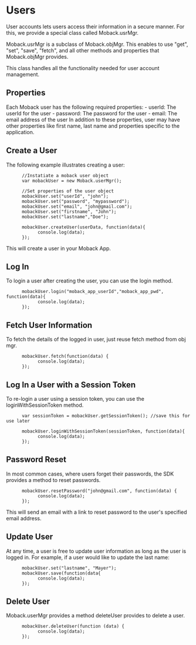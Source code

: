 Users
=====
User accounts lets users access their information in a secure manner. For this, we provide a special
class called Moback.usrMgr.

Moback.usrMgr is a subclass of Moback.objMgr. This enables to use "get", "set", "save", "fetch", and 
all other methods and properties that Moback.objMgr provides.

This class handles all the functionality needed for user account management.

Properties
----------

Each Moback user has the following required properties:
    - userId: The userId for the user
    - password: The password for the user
    - email: The email address of the user
In addition to these properties, user may have other properties like first name, last name and properties
specific to the application.

Create a User
-------------

The following example illustrates creating a user:

          //Instatiate a moback user object
          var mobackUser = new Moback.userMgr();

          //Set properties of the user object
          mobackUser.set("userId", "john");
          mobackUser.set("password", "mypassword");
          mobackUser.set("email", "john@gmail.com");
          mobackUser.set("firstname", "John");
          mobackUser.set("lastname","Doe");

          mobackUser.createUser(userData, function(data){
                console.log(data);
          });

This will create a user in your Moback App.


Log In
------

To login a user after creating the user, you can use the login method.

          mobackUser.login("moback_app_userId","moback_app_pwd", function(data){
                console.log(data);
          });


Fetch User Information
----------------------

To fetch the details of the logged in user, just reuse fetch method from obj mgr.

          mobackUser.fetch(function(data) {
                console.log(data);
          });

Log In a User with a Session Token
------

To re-login a user using a session token, you can use the loginWithSessionToken method.

          var sessionToken = mobackUser.getSessionToken(); //save this for use later
          
          mobackUser.loginWithSessionToken(sessionToken, function(data){
                console.log(data);
          });

Password Reset
--------------

In most common cases, where users forget their passwords, the SDK provides a method to reset passwords.

          mobackUser.resetPassword("john@gmail.com", function(data) {
                console.log(data);
          });

This will send an email with a link to reset password to the user's specified email address.

Update User
-----------

At any time, a user is free to update user information as long as the user is logged in. For example, if a
user would like to update the last name:

          mobackUser.set("lastname", "Mayer");
          mobackUser.save(function(data{
                console.log(data);
          });


Delete User
-----------

Moback.userMgr provides a method deleteUser provides to delete a user.

          mobackUser.deleteUser(function (data) {
                console.log(data);
          });